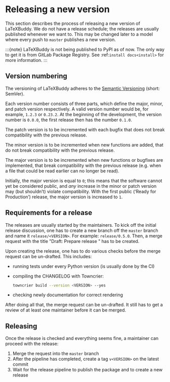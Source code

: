 # Releasing a new version

This section describes the process of releasing a new version of LaTeXBuddy. We
do not have a release schedule; the releases are usually published whenever we
want to. This may be changed later to a model where every push to `master`
publishes a new version.

:::{note}
LaTeXBuddy is not being published to PyPI as of now. The only way to get it is
from GitLab Package Registry. See :ref:`install docs<install>` for more
information.
:::

## Version numbering

The versioning of LaTeXBuddy adheres to the
[Semantic Versioning](https://semver.org/) (short: SemVer).

Each version number consists of three parts, which define the major, minor, and
patch version respectively. A valid version number would be, for example,
`1.2.3` or `0.23.2`. At the beginning of the development, the version number is
`0.0.0`, the first release then has the number `0.1.0`.

The patch version is to be incremented with each bugfix that does not break
compatibility with the previous release.

The minor version is to be incremented when new functions are added, that do not
break compatibility with the previous release.

The major version is to be incremented when new functions or bugfixes are
implemented, that break compatibility with the previous release (e.g. when
a file that could be read earlier can no longer be read).

Initially, the major version is equal to `0`; this means that the software
cannot yet be considered public, and _any_ increase in the minor or patch
version may (but shouldn’t) violate compatibility. With the first public
(‘Ready for Production’) release, the major version is increased to `1`.

## Requirements for a release

The releases are usually started by the maintainers. To kick off the initial
release discussion, one has to create a new branch off the `master` branch and
name it `release/<VERSION>`. For example: `release/0.5.0`. Then, a merge request
with the title "Draft: Prepare release <VERSION>" has to be created.

Upon creating the release, one has to do various checks before the merge request
can be un-drafted. This includes:

- running tests under every Python version (is usually done by the CI)
- compiling the CHANGELOG with Towncrier:

  ```sh
  towncrier build --version <VERSION> --yes
  ```

- checking newly documentation for correct rendering

After doing all that, the merge request can be un-drafted. It still has to get
a review of at least one maintainer before it can be merged.

## Releasing

Once the release is checked and everything seems fine, a maintainer can proceed
with the release:

1. Merge the request into the `master` branch
2. After the pipeline has completed, create a tag `v<VERSION>` on the latest
   commit
3. Wait for the release pipeline to publish the package and to create a new
   release
